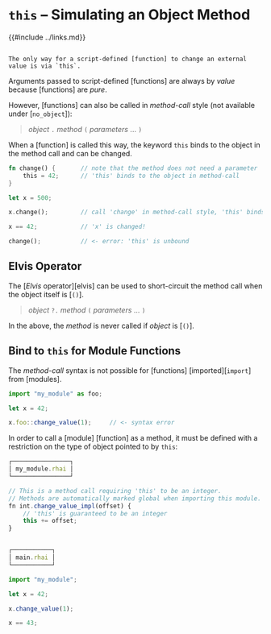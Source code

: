 `this` &ndash; Simulating an Object Method
==========================================

{{#include ../links.md}}

```admonish warning.side "Functions are pure"

The only way for a script-defined [function] to change an external value is via `this`.
```

Arguments passed to script-defined [functions] are always by _value_ because [functions] are _pure_.

However, [functions] can also be called in _method-call_ style (not available under [`no_object`]):

> _object_ `.` _method_ `(` _parameters_ ... `)`

When a [function] is called this way, the keyword `this` binds to the object in the method call and
can be changed.

```rust
fn change() {       // note that the method does not need a parameter
    this = 42;      // 'this' binds to the object in method-call
}

let x = 500;

x.change();         // call 'change' in method-call style, 'this' binds to 'x'

x == 42;            // 'x' is changed!

change();           // <- error: 'this' is unbound
```


Elvis Operator
--------------

The [_Elvis_ operator][elvis] can be used to short-circuit the method call when the object itself is [`()`].

> _object_ `?.` _method_ `(` _parameters_ ... `)`

In the above, the _method_ is never called if _object_ is [`()`].


Bind to `this` for Module Functions
-----------------------------------

The _method-call_ syntax is not possible for [functions] [imported][`import`] from [modules].

```js
import "my_module" as foo;

let x = 42;

x.foo::change_value(1);     // <- syntax error
```

In order to call a [module] [function] as a method, it must be defined with a restriction on the
type of object pointed to by `this`:

```js
┌────────────────┐
│ my_module.rhai │
└────────────────┘

// This is a method call requiring 'this' to be an integer.
// Methods are automatically marked global when importing this module.
fn int.change_value_impl(offset) {
    // 'this' is guaranteed to be an integer
    this += offset;
}


┌───────────┐
│ main.rhai │
└───────────┘

import "my_module";

let x = 42;

x.change_value(1);

x == 43;
```
